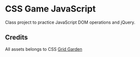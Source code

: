 # CSS Game JavaScript
 Class project to practice JavaScript DOM operations and jQuery.
 ## Credits
 All assets belongs to CSS [Grid Garden](https://cssgridgarden.com/)